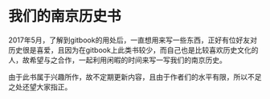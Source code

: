 # 我们的南京历史书

2017年5月，了解到gitbook的用处后，一直想用来写一些东西，正好有位好友对历史很是喜爱，且因为在gitbook上此类书较少，而自己也是比较喜欢历史文化的人，故希望与之合作，一起利用闲暇的时间来写一写我们的南京历史。

由于此书属于兴趣所作，故不定期更新内容，且由于作者们的水平有限，所以不足之处还望大家指正。



